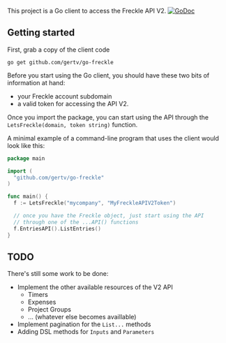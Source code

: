This project is a Go client to access the Freckle API V2.
[![GoDoc](https://godoc.org/github.com/gertv/go-freckle?status.svg)](https://godoc.org/github.com/gertv/go-freckle)


Getting started
---------------

First, grab a copy of the client code

    go get github.com/gertv/go-freckle

Before you start using the Go client, you should have these
two bits of information at hand:
* your Freckle account subdomain
* a valid token for accessing the API V2.

Once you import the package, you can start using the API
through the `LetsFreckle(domain, token string)` function.

A minimal example of a command-line program that uses the
client would look like this:

```Go
package main

import (
  "github.com/gertv/go-freckle"
)

func main() {
  f := LetsFreckle("mycompany", "MyFreckleAPIV2Token")

  // once you have the Freckle object, just start using the API
  // through one of the ...API() functions
  f.EntriesAPI().ListEntries()
}
```


TODO
----

There's still some work to be done:

* Implement the other available resources of the V2 API
  * Timers
  * Expenses
  * Project Groups
  * ... (whatever else becomes availlable)
* Implement pagination for the `List...` methods
* Adding DSL methods for `Inputs` and `Parameters`
